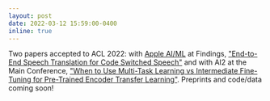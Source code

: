 ```yaml
---
layout: post
date: 2022-03-12 15:59:00-0400
inline: true
---
```


Two papers accepted to ACL 2022: with [Apple AI/ML](https://machinelearning.apple.com/machine-learning-areas-at-apple.html) at Findings, ["End-to-End Speech Translation for Code Switched Speech"](https://orionweller.com) and with AI2 at the Main Conference, ["When to Use Multi-Task Learning vs Intermediate Fine-Tuning for Pre-Trained Encoder Transfer Learning"](https://orionweller.com). Preprints and code/data coming soon!